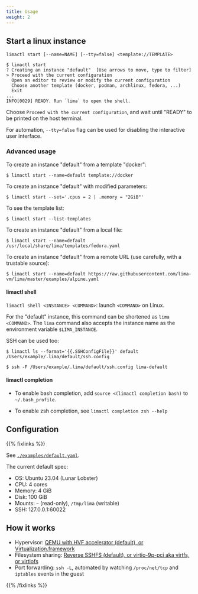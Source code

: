 ```yaml
---
title: Usage
weight: 2
---
```


## Start a linux instance

```console
limactl start [--name=NAME] [--tty=false] <template://TEMPLATE>
```

```console
$ limactl start
? Creating an instance "default"  [Use arrows to move, type to filter]
> Proceed with the current configuration
  Open an editor to review or modify the current configuration
  Choose another template (docker, podman, archlinux, fedora, ...)
  Exit
...
INFO[0029] READY. Run `lima` to open the shell.
```

Choose `Proceed with the current configuration`, and wait until "READY" to be printed on the host terminal.

For automation,  `--tty=false` flag can be used for disabling the interactive user interface.

### Advanced usage
To create an instance "default" from a template "docker":
```console
$ limactl start --name=default template://docker
```

To create an instance "default" with modified parameters:
```console
$ limactl start --set='.cpus = 2 | .memory = "2GiB"'
```

To see the template list:
```console
$ limactl start --list-templates
```

To create an instance "default" from a local file:
```console
$ limactl start --name=default /usr/local/share/lima/templates/fedora.yaml
```

To create an instance "default" from a remote URL (use carefully, with a trustable source):
```console
$ limactl start --name=default https://raw.githubusercontent.com/lima-vm/lima/master/examples/alpine.yaml
```

#### limactl shell
`limactl shell <INSTANCE> <COMMAND>`: launch `<COMMAND>` on Linux.

For the "default" instance, this command can be shortened as `lima <COMMAND>`.
The `lima` command also accepts the instance name as the environment variable `$LIMA_INSTANCE`.

SSH can be used too:
```console
$ limactl ls --format='{{.SSHConfigFile}}' default
/Users/example/.lima/default/ssh.config

$ ssh -F /Users/example/.lima/default/ssh.config lima-default
```

#### limactl completion
- To enable bash completion, add `source <(limactl completion bash)` to `~/.bash_profile`.

- To enable zsh completion, see `limactl completion zsh --help`

## Configuration
{{% fixlinks %}}

See [`./examples/default.yaml`](./examples/default.yaml).

The current default spec:
- OS: Ubuntu 23.04 (Lunar Lobster)
- CPU: 4 cores
- Memory: 4 GiB
- Disk: 100 GiB
- Mounts: `~` (read-only), `/tmp/lima` (writable)
- SSH: 127.0.0.1:60022

## How it works

- Hypervisor: [QEMU with HVF accelerator (default), or Virtualization.framework](./docs/vmtype.md)
- Filesystem sharing: [Reverse SSHFS (default),  or virtio-9p-pci aka virtfs, or virtiofs](./docs/mount.md)
- Port forwarding: `ssh -L`, automated by watching `/proc/net/tcp` and `iptables` events in the guest

{{% /fixlinks %}}
